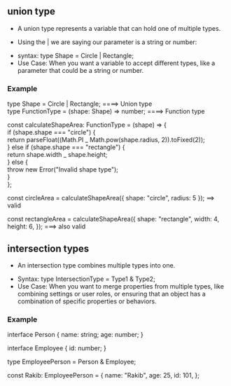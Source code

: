## union type

- A union type represents a variable that can hold one of multiple types.

- Using the | we are saying our parameter is a string or number:

* syntax: type Shape = Circle | Rectangle;
* Use Case: When you want a variable to accept different types, like a parameter that could be a string or number.

### Example

type Shape = Circle | Rectangle; ====> Union type <br>
type FunctionType = (shape: Shape) => number; ====> Function type<br>

const calculateShapeArea: FunctionType = (shape) => { <br>
if (shape.shape === "circle") { <br>
return parseFloat((Math.PI _ Math.pow(shape.radius, 2)).toFixed(2));<br>
} else if (shape.shape === "rectangle") { <br>
return shape.width _ shape.height; <br>
} else { <br>
throw new Error("Invalid shape type"); <br>
} <br>
}; <br>

const circleArea = calculateShapeArea({ shape: "circle", radius: 5 }); ==> valid

const rectangleArea = calculateShapeArea({
shape: "rectangle",
width: 4,
height: 6,
}); ===> also valid

## intersection types

- An intersection type combines multiple types into one.

* Syntax: type IntersectionType = Type1 & Type2;
* Use Case: When you want to merge properties from multiple types, like combining settings or user roles, or ensuring that an object has a combination of specific properties or behaviors.

### Example

interface Person {
name: string;
age: number;
}

interface Employee {
id: number;
}

type EmployeePerson = Person & Employee;

const Rakib: EmployeePerson = {
name: "Rakib",
age: 25,
id: 101,
};
